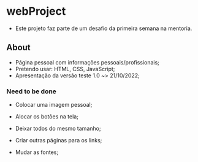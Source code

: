 # webProject

- Este projeto faz parte de um desafio da primeira semana na mentoria.

## About

- Página pessoal com informações pessoais/profissionais;
- Pretendo usar: HTML, CSS, JavaScript;
- Apresentação da versão teste 1.0 ~> 21/10/2022;

### Need to be done

- Colocar uma imagem pessoal;
- Alocar os botões na tela;
- Deixar todos do mesmo tamanho;

- Criar outras páginas para os links;
- Mudar as fontes;

